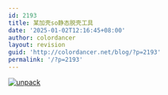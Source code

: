 ```yaml
---
id: 2193
title: 某加壳so静态脱壳工具
date: '2025-01-02T12:16:45+08:00'
author: colordancer
layout: revision
guid: 'http://colordancer.net/blog/?p=2193'
permalink: '/?p=2193'
---
```


[![unpack](http://www.colordancer.net/wp-content/uploads/2014/05/unpack.png)](http://www.colordancer.net/wp-content/uploads/2014/05/unpack.png)